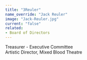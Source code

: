 ```yaml
---
title: "3Reuler"
name_override: "Jack Reuler"
image: "Jack-Reuler.jpg"
current: "false"
related:
- Board of Directors
---
```


Treasurer - Executive Committee <br>
Artistic Director, Mixed Blood Theatre
